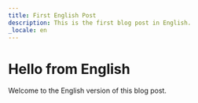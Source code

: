```yaml
---
title: First English Post
description: This is the first blog post in English.
_locale: en
---
```


# Hello from English

Welcome to the English version of this blog post.
